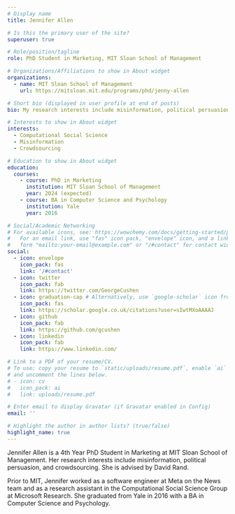 ```yaml
---
# Display name
title: Jennifer Allen

# Is this the primary user of the site?
superuser: true

# Role/position/tagline
role: PhD Student in Marketing, MIT Sloan School of Management

# Organizations/Affiliations to show in About widget
organizations:
  - name: MIT Sloan School of Management
    url: https://mitsloan.mit.edu/programs/phd/jenny-allen

# Short bio (displayed in user profile at end of posts)
bio: My research interests include misinformation, political persuasion, and crowdsourcing. 

# Interests to show in About widget
interests:
  - Computational Social Science
  - Misinformation
  - Crowdsourcing

# Education to show in About widget
education:
  courses:
    - course: PhD in Marketing
      institution: MIT Sloan School of Management
      year: 2024 (expected)
    - course: BA in Computer Science and Psychology
      institution: Yale
      year: 2016

# Social/Academic Networking
# For available icons, see: https://wowchemy.com/docs/getting-started/page-builder/#icons
#   For an email link, use "fas" icon pack, "envelope" icon, and a link in the
#   form "mailto:your-email@example.com" or "/#contact" for contact widget.
social:
  - icon: envelope
    icon_pack: fas
    link: '/#contact'
  - icon: twitter
    icon_pack: fab
    link: https://twitter.com/GeorgeCushen
  - icon: graduation-cap # Alternatively, use `google-scholar` icon from `ai` icon pack
    icon_pack: fas
    link: https://scholar.google.co.uk/citations?user=sIwtMXoAAAAJ
  - icon: github
    icon_pack: fab
    link: https://github.com/gcushen
  - icon: linkedin
    icon_pack: fab
    link: https://www.linkedin.com/

# Link to a PDF of your resume/CV.
# To use: copy your resume to `static/uploads/resume.pdf`, enable `ai` icons in `params.toml`,
# and uncomment the lines below.
# - icon: cv
#   icon_pack: ai
#   link: uploads/resume.pdf

# Enter email to display Gravatar (if Gravatar enabled in Config)
email: ''

# Highlight the author in author lists? (true/false)
highlight_name: true
---
```


Jennifer Allen is a 4th Year PhD Student in Marketing at MIT Sloan School of Management. Her research interests include misinformation, political persuasion, and crowdsourcing. She is advised by David Rand. 

Prior to MIT, Jennifer worked as a software engineer at Meta on the News team and as a research assistant in the Computational Social Science Group at Microsoft Research. She graduated from Yale in 2016 with a BA in Computer Science and Psychology.  


